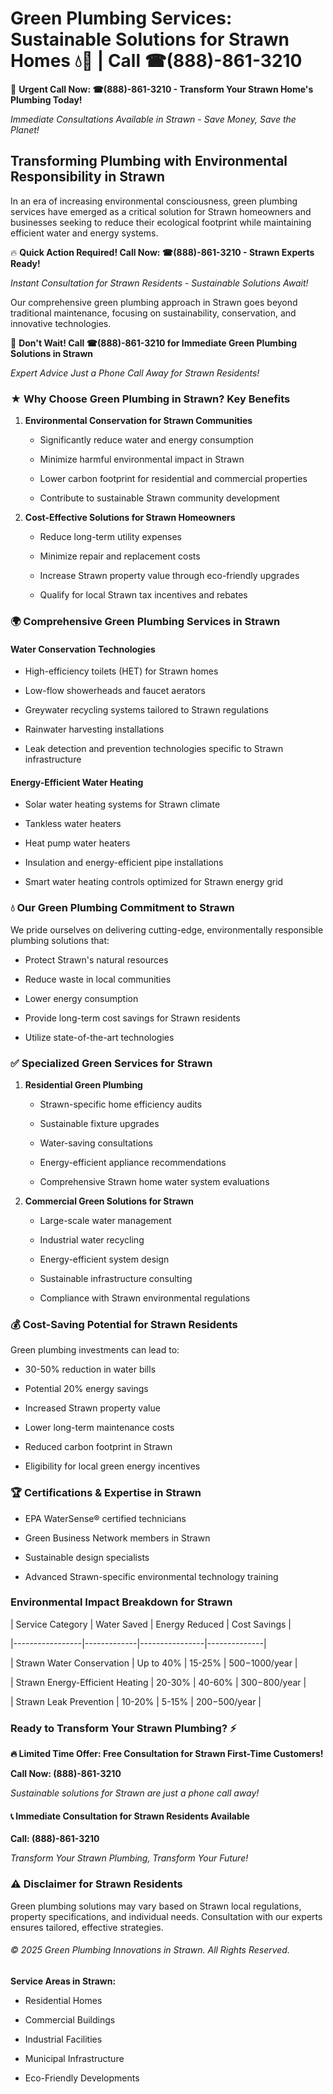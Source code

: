 # Green Plumbing Services: Sustainable Solutions for Strawn Homes 💧🌿 | Call ☎(888)-861-3210

🚨 **Urgent Call Now: ☎(888)-861-3210 - Transform Your Strawn Home's Plumbing Today!**
*Immediate Consultations Available in Strawn - Save Money, Save the Planet!*

## Transforming Plumbing with Environmental Responsibility in Strawn

In an era of increasing environmental consciousness, green plumbing services have emerged as a critical solution for Strawn homeowners and businesses seeking to reduce their ecological footprint while maintaining efficient water and energy systems. 

🔥 **Quick Action Required! Call Now: ☎(888)-861-3210 - Strawn Experts Ready!**
*Instant Consultation for Strawn Residents - Sustainable Solutions Await!*

Our comprehensive green plumbing approach in Strawn goes beyond traditional maintenance, focusing on sustainability, conservation, and innovative technologies.

🚨 **Don't Wait! Call ☎(888)-861-3210 for Immediate Green Plumbing Solutions in Strawn**
*Expert Advice Just a Phone Call Away for Strawn Residents!*

### ★ Why Choose Green Plumbing in Strawn? Key Benefits

1. **Environmental Conservation for Strawn Communities** 
   - Significantly reduce water and energy consumption
   - Minimize harmful environmental impact in Strawn
   - Lower carbon footprint for residential and commercial properties
   - Contribute to sustainable Strawn community development

2. **Cost-Effective Solutions for Strawn Homeowners** 
   - Reduce long-term utility expenses
   - Minimize repair and replacement costs
   - Increase Strawn property value through eco-friendly upgrades
   - Qualify for local Strawn tax incentives and rebates

### 🌍 Comprehensive Green Plumbing Services in Strawn

#### Water Conservation Technologies
- High-efficiency toilets (HET) for Strawn homes
- Low-flow showerheads and faucet aerators
- Greywater recycling systems tailored to Strawn regulations
- Rainwater harvesting installations
- Leak detection and prevention technologies specific to Strawn infrastructure

#### Energy-Efficient Water Heating
- Solar water heating systems for Strawn climate
- Tankless water heaters
- Heat pump water heaters
- Insulation and energy-efficient pipe installations
- Smart water heating controls optimized for Strawn energy grid

### 💧 Our Green Plumbing Commitment to Strawn

We pride ourselves on delivering cutting-edge, environmentally responsible plumbing solutions that:
- Protect Strawn's natural resources
- Reduce waste in local communities
- Lower energy consumption
- Provide long-term cost savings for Strawn residents
- Utilize state-of-the-art technologies

### ✅ Specialized Green Services for Strawn

1. **Residential Green Plumbing**
   - Strawn-specific home efficiency audits
   - Sustainable fixture upgrades
   - Water-saving consultations
   - Energy-efficient appliance recommendations
   - Comprehensive Strawn home water system evaluations

2. **Commercial Green Solutions for Strawn**
   - Large-scale water management
   - Industrial water recycling
   - Energy-efficient system design
   - Sustainable infrastructure consulting
   - Compliance with Strawn environmental regulations

### 💰 Cost-Saving Potential for Strawn Residents

Green plumbing investments can lead to:
- 30-50% reduction in water bills
- Potential 20% energy savings
- Increased Strawn property value
- Lower long-term maintenance costs
- Reduced carbon footprint in Strawn
- Eligibility for local green energy incentives

### 🏆 Certifications & Expertise in Strawn

- EPA WaterSense® certified technicians
- Green Business Network members in Strawn
- Sustainable design specialists
- Advanced Strawn-specific environmental technology training

### Environmental Impact Breakdown for Strawn

| Service Category | Water Saved | Energy Reduced | Cost Savings |
|-----------------|-------------|----------------|--------------|
| Strawn Water Conservation | Up to 40% | 15-25% | $500-$1000/year |
| Strawn Energy-Efficient Heating | 20-30% | 40-60% | $300-$800/year |
| Strawn Leak Prevention | 10-20% | 5-15% | $200-$500/year |

### Ready to Transform Your Strawn Plumbing? ⚡

**🔥 Limited Time Offer: Free Consultation for Strawn First-Time Customers!**

**Call Now: (888)-861-3210**
*Sustainable solutions for Strawn are just a phone call away!*

#### 📞 Immediate Consultation for Strawn Residents Available

**Call: (888)-861-3210**
*Transform Your Strawn Plumbing, Transform Your Future!*

### ⚠️ Disclaimer for Strawn Residents

Green plumbing solutions may vary based on Strawn local regulations, property specifications, and individual needs. Consultation with our experts ensures tailored, effective strategies.

###### © 2025 Green Plumbing Innovations in Strawn. All Rights Reserved.

**Service Areas in Strawn:** 
- Residential Homes
- Commercial Buildings
- Industrial Facilities
- Municipal Infrastructure
- Eco-Friendly Developments
